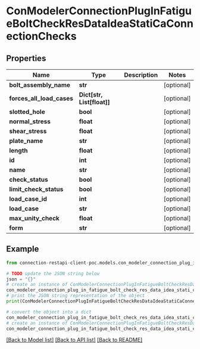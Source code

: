 # ConModelerConnectionPlugInFatigueBoltCheckResDataIdeaStatiCaConnectionChecks


## Properties

Name | Type | Description | Notes
------------ | ------------- | ------------- | -------------
**bolt_assembly_name** | **str** |  | [optional] 
**forces_all_load_cases** | **Dict[str, List[float]]** |  | [optional] 
**slotted_hole** | **bool** |  | [optional] 
**normal_stress** | **float** |  | [optional] 
**shear_stress** | **float** |  | [optional] 
**plate_name** | **str** |  | [optional] 
**length** | **float** |  | [optional] 
**id** | **int** |  | [optional] 
**name** | **str** |  | [optional] 
**check_status** | **bool** |  | [optional] 
**limit_check_status** | **bool** |  | [optional] 
**load_case_id** | **int** |  | [optional] 
**load_case** | **str** |  | [optional] 
**max_unity_check** | **float** |  | [optional] 
**form** | **str** |  | [optional] 

## Example

```python
from connection-restapi-client-poc.models.con_modeler_connection_plug_in_fatigue_bolt_check_res_data_idea_stati_ca_connection_checks import ConModelerConnectionPlugInFatigueBoltCheckResDataIdeaStatiCaConnectionChecks

# TODO update the JSON string below
json = "{}"
# create an instance of ConModelerConnectionPlugInFatigueBoltCheckResDataIdeaStatiCaConnectionChecks from a JSON string
con_modeler_connection_plug_in_fatigue_bolt_check_res_data_idea_stati_ca_connection_checks_instance = ConModelerConnectionPlugInFatigueBoltCheckResDataIdeaStatiCaConnectionChecks.from_json(json)
# print the JSON string representation of the object
print(ConModelerConnectionPlugInFatigueBoltCheckResDataIdeaStatiCaConnectionChecks.to_json())

# convert the object into a dict
con_modeler_connection_plug_in_fatigue_bolt_check_res_data_idea_stati_ca_connection_checks_dict = con_modeler_connection_plug_in_fatigue_bolt_check_res_data_idea_stati_ca_connection_checks_instance.to_dict()
# create an instance of ConModelerConnectionPlugInFatigueBoltCheckResDataIdeaStatiCaConnectionChecks from a dict
con_modeler_connection_plug_in_fatigue_bolt_check_res_data_idea_stati_ca_connection_checks_from_dict = ConModelerConnectionPlugInFatigueBoltCheckResDataIdeaStatiCaConnectionChecks.from_dict(con_modeler_connection_plug_in_fatigue_bolt_check_res_data_idea_stati_ca_connection_checks_dict)
```
[[Back to Model list]](../README.md#documentation-for-models) [[Back to API list]](../README.md#documentation-for-api-endpoints) [[Back to README]](../README.md)


